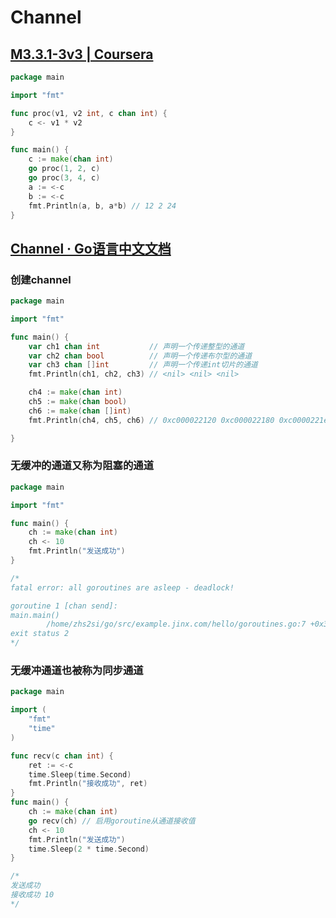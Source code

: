 # Channel

## [M3.3.1-3v3 | Coursera](https://www.coursera.org/learn/golang-concurrency/lecture/ElArP/m3-3-1-3v3)

```go
package main

import "fmt"

func proc(v1, v2 int, c chan int) {
	c <- v1 * v2
}

func main() {
	c := make(chan int)
	go proc(1, 2, c)
	go proc(3, 4, c)
	a := <-c
	b := <-c
	fmt.Println(a, b, a*b) // 12 2 24
}


```



## [Channel · Go语言中文文档](https://www.topgoer.com/%E5%B9%B6%E5%8F%91%E7%BC%96%E7%A8%8B/channel.html)

### 创建channel

```go
package main

import "fmt"

func main() {
	var ch1 chan int           // 声明一个传递整型的通道
	var ch2 chan bool          // 声明一个传递布尔型的通道
	var ch3 chan []int         // 声明一个传递int切片的通道
	fmt.Println(ch1, ch2, ch3) // <nil> <nil> <nil>

	ch4 := make(chan int)
	ch5 := make(chan bool)
	ch6 := make(chan []int)
	fmt.Println(ch4, ch5, ch6) // 0xc000022120 0xc000022180 0xc0000221e0

}

```



### 无缓冲的通道又称为阻塞的通道

```go
package main

import "fmt"

func main() {
	ch := make(chan int)
	ch <- 10
	fmt.Println("发送成功")
}

/*
fatal error: all goroutines are asleep - deadlock!

goroutine 1 [chan send]:
main.main()
        /home/zhs2si/go/src/example.jinx.com/hello/goroutines.go:7 +0x31
exit status 2
*/

```



### 无缓冲通道也被称为同步通道

```go
package main

import (
	"fmt"
	"time"
)

func recv(c chan int) {
	ret := <-c
	time.Sleep(time.Second)
	fmt.Println("接收成功", ret)
}
func main() {
	ch := make(chan int)
	go recv(ch) // 启用goroutine从通道接收值
	ch <- 10
	fmt.Println("发送成功")
	time.Sleep(2 * time.Second)
}

/*
发送成功
接收成功 10
*/

```

